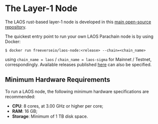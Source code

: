 # The Layer-1 Node

The LAOS rust-based layer-1 node is developed in this [main open-source repository](https://github.com/freeverseio/laos).&#x20;

The quickest entry point to run your own LAOS Parachain node is by using Docker:

```
$ docker run freeverseio/laos-node:<release> --chain=<chain_name>
```

using  `chain_name = laos` / `chain_name = laos-sigma` for Mainnet / Testnet, correspondingly. Available releases published [here](https://github.com/freeverseio/laos/releases) can also be specified.



## Minimum Hardware Requirements

To run a LAOS node, the following minimum hardware specifications are recommended:

* **CPU**: 8 cores, at 3.00 GHz or higher per core;
* **RAM**: 16 GB;
* **Storage**: Minimum of 1 TB disk space.

